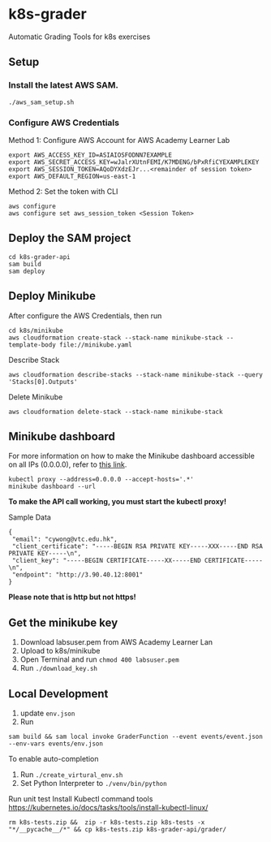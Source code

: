 # k8s-grader
Automatic Grading Tools for k8s exercises


## Setup

### Install the latest AWS SAM.
```
./aws_sam_setup.sh
```
### Configure AWS Credentials 
Method 1: Configure AWS Account for AWS Academy Learner Lab 
```
export AWS_ACCESS_KEY_ID=ASIAIOSFODNN7EXAMPLE
export AWS_SECRET_ACCESS_KEY=wJalrXUtnFEMI/K7MDENG/bPxRfiCYEXAMPLEKEY
export AWS_SESSION_TOKEN=AQoDYXdzEJr...<remainder of session token>
export AWS_DEFAULT_REGION=us-east-1
```
Method 2: Set the token with CLI
```
aws configure
aws configure set aws_session_token <Session Token>
```

## Deploy the SAM project
```
cd k8s-grader-api
sam build
sam deploy
```

## Deploy Minikube
After configure the AWS Credentials, then run
```
cd k8s/minikube
aws cloudformation create-stack --stack-name minikube-stack --template-body file://minikube.yaml
```
Describe Stack
```
aws cloudformation describe-stacks --stack-name minikube-stack --query 'Stacks[0].Outputs'
```

Delete Minikube
```
aws cloudformation delete-stack --stack-name minikube-stack
```


## Minikube dashboard
For more information on how to make the Minikube dashboard accessible on all IPs (0.0.0.0), refer to [this link](https://unix.stackexchange.com/questions/621369/how-can-i-make-the-minikube-dashboard-answer-on-all-ips-0-0-0-0).

```
kubectl proxy --address=0.0.0.0 --accept-hosts='.*'
minikube dashboard --url
```
**To make the API call working, you must start the kubectl proxy!**

Sample Data
```
{
 "email": "cywong@vtc.edu.hk",
 "client_certificate": "-----BEGIN RSA PRIVATE KEY-----XXX-----END RSA PRIVATE KEY-----\n",
 "client_key": "-----BEGIN CERTIFICATE-----XX-----END CERTIFICATE-----\n",
 "endpoint": "http://3.90.40.12:8001"
}
```
**Please note that is http but not https!**

## Get the minikube key
1. Download labsuser.pem from AWS Academy Learner Lan
2. Upload to k8s/minikube
3. Open Terminal and run ```chmod 400 labsuser.pem```
4. Run ```./download_key.sh```


## Local Development
1. update ```env.json```
2. Run
```
sam build && sam local invoke GraderFunction --event events/event.json --env-vars events/env.json
```

To enable auto-completion 
1. Run ```./create_virtural_env.sh```
2. Set Python Interpreter to ```./venv/bin/python```

Run unit test Install Kubectl command tools
https://kubernetes.io/docs/tasks/tools/install-kubectl-linux/

```
rm k8s-tests.zip &&  zip -r k8s-tests.zip k8s-tests -x "*/__pycache__/*" && cp k8s-tests.zip k8s-grader-api/grader/
```